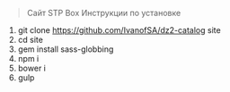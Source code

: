 > Сайт STP Box
> Инструкции по установке

1. git clone https://github.com/IvanofSA/dz2-catalog site
2. cd site
3. gem install sass-globbing
4. npm i
5. bower i
6. gulp
